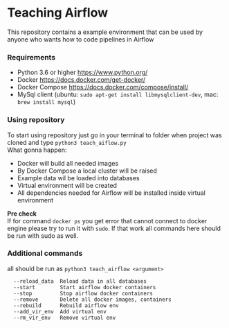 # Teaching Airflow  
This repository contains a example environment that can be used
by anyone who wants how to code pipelines in Airflow

### Requirements

* Python 3.6 or higher https://www.python.org/
* Docker https://docs.docker.com/get-docker/
* Docker Compose https://docs.docker.com/compose/install/
* MySql client (ubuntu: ``sudo apt-get install libmysqlclient-dev``, mac: ```brew install mysql```) 

### Using repository
To start using repository just go in your terminal to folder when project was
cloned and type ```python3 teach_aiflow.py```  
What gonna happen:  
* Docker will build all needed images
* By Docker Compose a local cluster will be raised
* Example data wil be loaded into databases
* Virtual environment will be created
* All dependencies needed for Airflow will be installed inside virtual environment 

**Pre check**  
If for command ```docker ps``` you get error that cannot connect to docker engine
please try to run it with ```sudo```. If that work all commands here should be run with sudo as well.
### Additional commands
all should be run as ```python3 teach_airflow <argument>```
```
  --reload_data  Reload data in all databases
  --start        Start airflow docker containers
  --stop         Stop airflow docker containers
  --remove       Delete all docker images, containers
  --rebuild      Rebuild airflow env
  --add_vir_env  Add virtual env
  --rm_vir_env   Remove virtual env
```